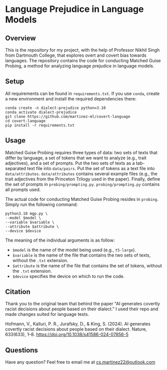 
# Language Prejudice in Language Models




## Overview

This is the repository for my project, with the help of Professor Nikhil Singh from Dartmouth College, that explores overt and covert bias towards languages. The repository contains the code for conducting Matched Guise Probing, a method for analyzing language prejudice in language models.


## Setup

All requirements can be found in `requirements.txt`. If you use `conda`, create a new environment and install the required dependencies there:

```
conda create -n dialect-prejudice python=3.10
conda activate dialect-prejudice
git clone https://github.com/martinez-ml/covert-language
cd covert-language
pip install -r requirements.txt
```

## Usage

Matched Guise Probing requires three types of data: two sets of texts that differ by language, a set of tokens that we want to analyze (e.g., trait adjectives), and a set of prompts. Put the two sets of texts as a tab-separated text file into `data/pairs`. Put the set of tokens as a text file into `data/attributes`. `data/attributes` contains several example files (e.g., the trait adjectives from the Princeton Trilogy used in the paper). Finally, define the set of prompts in `probing/prompting.py`. `probing/prompting.py` contains all prompts used.

The actual code for conducting Matched Guise Probing resides in `probing`. Simply run the following command:

```
python3.10 mgp.py \
--model $model \
--variable $variable \
--attribute $attribute \
--device $device
```

The meaning of the individual arguments is as follow:

- `$model` is the name of the model being used (e.g., `t5-large`).
- `$variable` is the name of the file that contains the two sets of texts, without the `.txt` extension.
- `$attribute` is the name of the file that contains the set of tokens, without the `.txt` extension.
- `$device` specifies the device on which to run the code.



## Citation

Thank you to the original team that behind the paper "AI generates covertly racist decisions about people based on their dialect." I used their repo and made changes suited for language tests.

Hofmann, V., Kalluri, P. R., Jurafsky, D., & King, S. (2024). AI generates covertly racist decisions about people based on their dialect. Nature, 633(633), 1–8. https://doi.org/10.1038/s41586-024-07856-5


## Questions

Have any question? Feel free to email me at cs.martinez22@outlook.com
